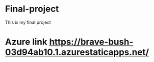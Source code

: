 # Final-project
This is my final project
# Azure link https://brave-bush-03d94ab10.1.azurestaticapps.net/
